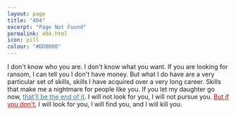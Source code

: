 ```yaml
---
layout: page
title: "404"
excerpt: "Page Not Found"
permalink: 404.html
icon: pill
colour: "#DD0000"
---
```


I don't know who you are. I don't know what you want. If you are looking for ransom, I can tell you I don't have money. But what I do have are a very particular set of skills, skills I have acquired over a very long career. Skills that make me a nightmare for people like you. If you let my daughter go now, [that'll be the end of it][1]. I will not look for you, I will not pursue you. [But if you don't][2], I will look for you, I will find you, and I will kill you.

[1]: / "front page"
[2]: https://github.com/daviddarnes/darn.es/issues/new?title=Missing%20Page&body=The%20page%20(insert%20page%20name)%20is%20missing.%0A%0AGood%20luck.&labels[]=content&labels[]=bug&assignee=daviddarnes "Good luck."

<style scoped>
a[title="front page"] {
  color: #347794; border-color: #347794;
}
a[title="front page"] + a {
  color: #C80200; border-color: #C80200;
}
</style>
